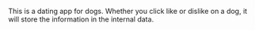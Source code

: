This is a dating app for dogs. Whether you click like or dislike on a dog, it will store the information in the internal data.